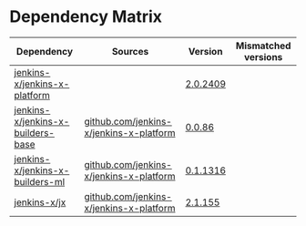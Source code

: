 # Dependency Matrix

Dependency | Sources | Version | Mismatched versions
---------- | ------- | ------- | -------------------
[jenkins-x/jenkins-x-platform](https://github.com/jenkins-x/jenkins-x-platform) |  | [2.0.2409](https://github.com/jenkins-x/jenkins-x-platform/releases/tag/v2.0.2409) | 
[jenkins-x/jenkins-x-builders-base](https://github.com/jenkins-x/jenkins-x-builders-base) | [github.com/jenkins-x/jenkins-x-platform](https://github.com/jenkins-x/jenkins-x-platform) | [0.0.86](https://github.com/jenkins-x/jenkins-x-builders-base/releases/tag/v0.0.86) | 
[jenkins-x/jenkins-x-builders-ml](https://github.com/jenkins-x/jenkins-x-builders-ml) | [github.com/jenkins-x/jenkins-x-platform](https://github.com/jenkins-x/jenkins-x-platform) | [0.1.1316](https://github.com/jenkins-x/jenkins-x-builders-ml/releases/tag/v0.1.1316) | 
[jenkins-x/jx](https://github.com/jenkins-x/jx) | [github.com/jenkins-x/jenkins-x-platform](https://github.com/jenkins-x/jenkins-x-platform) | [2.1.155](https://github.com/jenkins-x/jx/releases/tag/v2.1.155) | 
